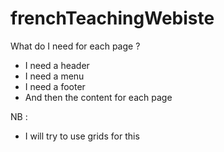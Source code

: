 # frenchTeachingWebiste
What do I need for each page ? 
- I need a header
- I need a menu
- I need a footer
- And then the content for each page

NB : 
- I will try to use grids for this